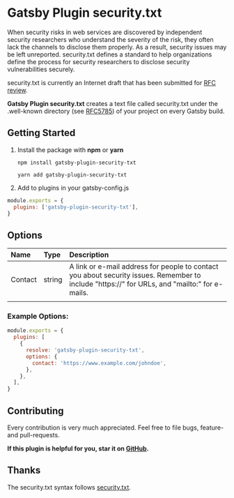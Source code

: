 # Gatsby Plugin security.txt

When security risks in web services are discovered by independent security researchers who understand the severity of the risk, they often lack the channels to disclose them properly. As a result, security issues may be left unreported. security.txt defines a standard to help organizations define the process for security researchers to disclose security vulnerabilities securely.

security.txt is currently an Internet draft that has been submitted for [RFC review](https://tools.ietf.org/html/draft-foudil-securitytxt-08).

**Gatsby Plugin security.txt** creates a text file called security.txt under the .well-known directory (see [RFC5785](https://tools.ietf.org/html/rfc5785)) of your project on every Gatsby build.

## Getting Started

1. Install the package with **npm** or **yarn**

   `npm install gatsby-plugin-security-txt`

   `yarn add gatsby-plugin-security-txt`

2. Add to plugins in your gatsby-config.js

```javascript
module.exports = {
  plugins: ['gatsby-plugin-security-txt'],
}
```

## Options

| **Name**             | **Type**                        | **Description**                                                                                                                                                                                                                                                                                                                                                                                                                                                                                |
| :------------------- | :------------------------------ | :--------------------------------------------------------------------------------------------------------------------------------------------------------------------------------------------------------------------------------------------------------------------------------------------------------------------------------------------------------------------------------------------------------------------------------------------------------------------------------------------- |
| Contact          | string                  | A link or e-mail address for people to contact you about security issues. Remember to include "https://" for URLs, and "mailto:" for e-mails.                                                                                                                                                                                                                                                                                                                                                                                                       |
                                                                                                                                                                                                                                                                           |

### Example Options:

```javascript
module.exports = {
  plugins: [
    {
      resolve: 'gatsby-plugin-security-txt',
      options: {
        contact: 'https://www.example.com/johndoe',
      },
    },
  ],
}
```

## Contributing

Every contribution is very much appreciated.
Feel free to file bugs, feature- and pull-requests.

**If this plugin is helpful for you, star it on [GitHub](https://github.com/Vacilando/gatsby-plugin-security-txt).**

## Thanks

The security.txt syntax follows [security.txt](https://securitytxt.org/).
